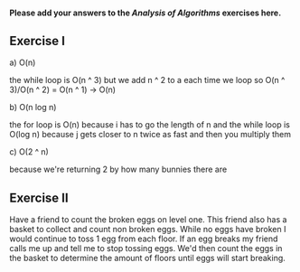 #### Please add your answers to the ***Analysis of  Algorithms*** exercises here.

## Exercise I

a) O(n)

the while loop is O(n ^ 3) but we add n ^ 2
to a each time we loop so 
O(n ^ 3)/O(n ^ 2) = O(n ^ 1) -> O(n)


b) O(n log n)

the for loop is O(n)
    because i has to go the length of n
and the while loop is O(log n)
    because j gets closer to n twice as fast
and then you multiply them



c) O(2 ^ n)

because we're returning 2 by how many bunnies there are

## Exercise II

Have a friend to count the broken eggs on level one. 
This friend also has a basket to collect and count non broken eggs.
While no eggs have broken I would continue to toss 1 egg from
each floor.
    If an egg breaks my friend calls me up 
        and tell me to stop tossing eggs.
We'd then count the eggs in the basket to determine
the amount of floors until eggs will start breaking.
